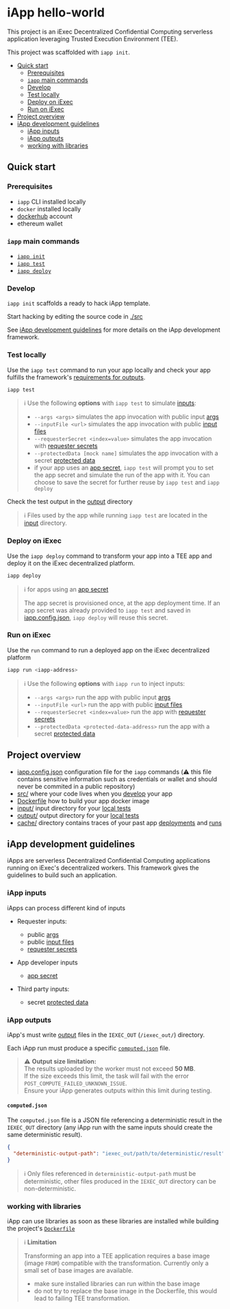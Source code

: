 # iApp hello-world

This project is an iExec Decentralized Confidential Computing serverless
application leveraging Trusted Execution Environment (TEE).

This project was scaffolded with `iapp init`.

- [Quick start](#quick-start)
  - [Prerequisites](#prerequisites)
  - [`iapp` main commands](#iapp-main-commands)
  - [Develop](#develop)
  - [Test locally](#test-locally)
  - [Deploy on iExec](#deploy-on-iexec)
  - [Run on iExec](#run-on-iexec)
- [Project overview](#project-overview)
- [iApp development guidelines](#iapp-development-guidelines)
  - [iApp inputs](#iapp-inputs)
  - [iApp outputs](#iapp-outputs)
  - [working with libraries](#working-with-libraries)

## Quick start

### Prerequisites

- `iapp` CLI installed locally
- `docker` installed locally
- [dockerhub](https://hub.docker.com/) account
- ethereum wallet

### `iapp` main commands

- [`iapp init`](#develop)
- [`iapp test`](#test-locally)
- [`iapp deploy`](#deploy-on-iexec)

### Develop

`iapp init` scaffolds a ready to hack iApp template.

Start hacking by editing the source code in [./src](./src/)

See [iApp development guidelines](#iapp-development-guidelines) for more details
on the iApp development framework.

### Test locally

Use the `iapp test` command to run your app locally and check your app fulfills
the framework's [requirements for outputs](#iapp-outputs).

```sh
iapp test
```

> ℹ️ Use the following **options** with `iapp test` to simulate
> [inputs](#iapp-inputs):
>
> - `--args <args>` simulates the app invocation with public input
>   [args](https://protocol.docs.iex.ec/for-developers/technical-references/application-io#args)
> - `--inputFile <url>` simulates the app invocation with public
>   [input files](https://protocol.docs.iex.ec/for-developers/technical-references/application-io#input-files)
> - `--requesterSecret <index=value>` simulates the app invocation with
>   [requester secrets](https://protocol.docs.iex.ec/for-developers/technical-references/application-io#requester-secrets)
> - `--protectedData [mock name]` simulates the app invocation with a secret
>   [protected data](https://protocol.docs.iex.ec/for-developers/technical-references/application-iohttps://protocol.docs.iex.ec/for-developers/technical-references/application-io#protected-data)
> - if your app uses an
>   [app secret](https://protocol.docs.iex.ec/for-developers/technical-references/application-io#app-developer-secret),
>   `iapp test` will prompt you to set the app secret and simulate the run of
>   the app with it. You can choose to save the secret for further reuse by
>   `iapp test` and `iapp deploy`

Check the test output in the [output](./output/) directory

> ℹ️ Files used by the app while running `iapp test` are located in the
> [input](./input/) directory.

### Deploy on iExec

Use the `iapp deploy` command to transform your app into a TEE app and deploy it
on the iExec decentralized platform.

```sh
iapp deploy
```

> ℹ️ for apps using an
> [app secret](https://protocol.docs.iex.ec/for-developers/technical-references/application-io#app-developer-secret)
>
> The app secret is provisioned once, at the app deployment time. If an app
> secret was already provided to `iapp test` and saved in
> [iapp.config.json](./iapp.config.json), `iapp deploy` will reuse this secret.

### Run on iExec

Use the `run` command to run a deployed app on the iExec decentralized platform

```sh
iapp run <iapp-address>
```

> ℹ️ Use the following **options** with `iapp run` to inject inputs:
>
> - `--args <args>` run the app with public input
>   [args](https://protocol.docs.iex.ec/for-developers/technical-references/application-io#args)
> - `--inputFile <url>` run the app with public
>   [input files](https://protocol.docs.iex.ec/for-developers/technical-references/application-io#input-files)
> - `--requesterSecret <index=value>` run the app with
>   [requester secrets](https://protocol.docs.iex.ec/for-developers/technical-references/application-io#requester-secrets)
> - `--protectedData <protected-data-address>` run the app with a secret
>   [protected data](https://protocol.docs.iex.ec/for-developers/technical-references/application-io#protected-data)

## Project overview

- [iapp.config.json](./iapp.config.json) configuration file for the `iapp`
  commands (⚠️ this file contains sensitive information such as credentials or
  wallet and should never be commited in a public repository)
- [src/](./src/) where your code lives when you [develop](#develop) your app
- [Dockerfile](./Dockerfile) how to build your app docker image
- [input/](./input/) input directory for your [local tests](#test-locally)
- [output/](./output/) output directory for your [local tests](#test-locally)
- [cache/](./cache/) directory contains traces of your past app
  [deployments](#deploy-on-iexec) and [runs](#run-on-iexec)

## iApp development guidelines

iApps are serverless Decentralized Confidential Computing applications running
on iExec's decentralized workers. This framework gives the guidelines to build
such an application.

### iApp inputs

iApps can process different kind of inputs

- Requester inputs:

  - public
    [args](https://protocol.docs.iex.ec/for-developers/technical-references/application-io#args)
  - public
    [input files](https://protocol.docs.iex.ec/for-developers/technical-references/application-io#input-files)
  - [requester secrets](https://protocol.docs.iex.ec/for-developers/technical-references/application-io#requester-secrets)

- App developer inputs

  - [app secret](https://protocol.docs.iex.ec/for-developers/technical-references/application-io#app-developer-secret)

- Third party inputs:

  - secret
    [protected data](https://protocol.docs.iex.ec/for-developers/technical-references/application-io#protected-data)

### iApp outputs

iApp's must write
[output](https://protocol.docs.iex.ec/for-developers/technical-references/application-io#application-outputs)
files in the `IEXEC_OUT` (`/iexec_out/`) directory.

Each iApp run must produce a specific [`computed.json`](#computedjson) file.

> ⚠️ **Output size limitation:**  
> The results uploaded by the worker must not exceed **50 MB**.  
> If the size exceeds this limit, the task will fail with the error
> `POST_COMPUTE_FAILED_UNKNOWN_ISSUE`.  
> Ensure your iApp generates outputs within this limit during testing.

#### `computed.json`

The `computed.json` file is a JSON file referencing a deterministic result in
the `IEXEC_OUT` directory (any iApp run with the same inputs should create the
same deterministic result).

```json
{
  "deterministic-output-path": "iexec_out/path/to/deterministic/result"
}
```

> ℹ️ Only files referenced in `deterministic-output-path` must be deterministic,
> other files produced in the `IEXEC_OUT` directory can be non-deterministic.

### working with libraries

iApp can use libraries as soon as these libraries are installed while building
the project's [`Dockerfile`](./Dockerfile)

> ℹ️ **Limitation**
>
> Transforming an app into a TEE application requires a base image (image
> `FROM`) compatible with the transformation. Currently only a small set of base
> images are available.
>
> - make sure installed libraries can run within the base image
> - do not try to replace the base image in the Dockerfile, this would lead to
>   failing TEE transformation.
